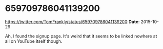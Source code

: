 # 659709786041139200
https://twitter.com/TomFrankly/status/659709786041139200
**Date:** 2015-10-29

Ah, I found the signup page. It's weird that it seems to be linked nowhere at all on YouTube itself though.
